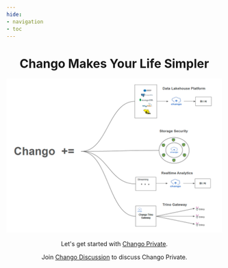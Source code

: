 ```yaml
---
hide:
- navigation
- toc
---
```


<h1 align="center">Chango Makes Your Life Simpler</h1>


<p align="center">
  <img width="800" src="./images/index/what-is-chango.png">
</p>


<div align="center">
    <p>
      Let's get started with <a href="./intro/intro">Chango Private</a>.
    </p>
    <p>
      Join <a href="https://github.com/cloudcheflabs/chango-discussion/discussions">Chango Discussion</a> to discuss Chango Private.
    </p>
</div>


